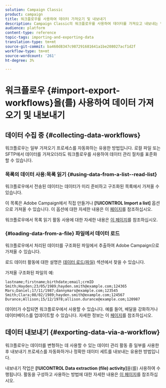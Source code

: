 ```yaml
---
solution: Campaign Classic
product: campaign
title: 워크플로우를 사용하여 데이터 가져오기 및 내보내기
description: Campaign Classic의 워크플로우를 사용하여 데이터를 가져오고 내보내는 방법을 살펴봅니다.
audience: platform
content-type: reference
topic-tags: importing-and-exporting-data
translation-type: tm+mt
source-git-commit: ba460d8347c987291681641a1be208027acf1d2f
workflow-type: tm+mt
source-wordcount: '261'
ht-degree: 3%

---
```



# 워크플로우 {#import-export-workflows}을(를) 사용하여 데이터 가져오기 및 내보내기

## 데이터 수집 중 {#collecting-data-workflows}

워크플로우는 일부 가져오기 프로세스를 자동화하는 유용한 방법입니다. 로컬 파일 또는 SFTP에서 데이터를 가져오더라도 워크플로우를 사용하여 데이터 관리 절차를 표준화할 수 있습니다.

### 목록의 데이터 사용:목록 읽기 {#using-data-from-a-list--read-list}

워크플로우에서 전송된 데이터는 데이터가 미리 준비하고 구조화된 목록에서 가져올 수 있습니다.

이 목록은 Adobe Campaign에서 직접 만들거나 **[!UICONTROL Import a list]** 옵션으로 가져올 수 있습니다. 이 옵션에 대한 자세한 내용은 이 [페이지](../../platform/using/about-generic-imports-exports.md)를 참조하십시오.

워크플로우에서 목록 읽기 활동 사용에 대한 자세한 내용은 [이 페이지](../../workflow/using/read-list.md)를 참조하십시오.

### {#loading-data-from-a-file} 파일에서 데이터 로드

워크플로우에서 처리된 데이터를 구조화된 파일에서 추출하여 Adobe Campaign으로 가져올 수 있습니다.

로드 데이터 활동에 대한 설명은 [데이터 로드(파일)](../../workflow/using/data-loading--file-.md) 섹션에서 찾을 수 있습니다.

가져올 구조화된 파일의 예:

```
lastname;firstname;birthdate;email;crmID
Smith;Hayden;23/05/1989;hayden.smith@example.com;124365
Mars;Daniel;17/11/1987;dannymars@example.com;123545
Smith;Clara;08/02/1989;hayden.smith@example.com;124567
Durance;Allison;15/12/1978;allison.durance@example.com;120987
```

데이터가 수집되면 워크플로우에서 사용할 수 있습니다. 예를 들어, 배달을 강화하거나 데이터베이스를 업데이트할 수 있습니다. 자세한 정보는 이 [페이지](../../workflow/using/how-to-use-workflow-data.md)를 참조하십시오.

## 데이터 내보내기 {#exporting-data-via-a-workflow}

워크플로우는 데이터를 변형하는 데 사용할 수 있는 데이터 관리 활동 중 일부를 사용한 후 내보내기 프로세스를 자동화하거나 정확한 데이터 세트를 내보내는 유용한 방법입니다.

내보내기 작업은 **[!UICONTROL Data extraction (file) activity]**&#x200B;을(를) 사용하여 수행됩니다. 활동을 구성하고 사용하는 방법에 대한 자세한 내용은 [이 페이지](../../workflow/using/extraction--file-.md)를 참조하십시오.
